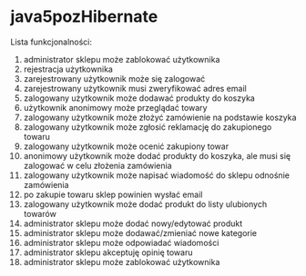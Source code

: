 # java5pozHibernate

  Lista funkcjonalności:
 1. administrator sklepu może zablokować użytkownika
 2. rejestracja użytkownika
 3. zarejestrowany użytkownik może się zalogować
 4. zarejestrowany użytkownik musi zweryfikować adres email
 5. zalogowany użytkownik może dodawać produkty do koszyka
 6. użytkownik anonimowy może przeglądać towary
 7. zalogowany użytkownik może złożyć zamówienie na podstawie koszyka
 8. zalogowany użytkownik może zgłosić reklamację do zakupionego towaru
 9. zalogowany użytkownik może ocenić zakupiony towar
 10. anonimowy użytkownik może dodać produkty do koszyka, ale musi się zalogować w celu złożenia zamówienia
 11. zalogowany użytkownik może napisać wiadomość do sklepu odnośnie zamówienia
 12. po zakupie towaru sklep powinien wysłać email
 13. zalogowany użytkownik może dodać produkt do listy ulubionych towarów
 14. administrator sklepu może dodać nowy/edytować produkt
 15. administrator sklepu może dodawać/zmieniać nowe kategorie
 16. administrator sklepu może odpowiadać wiadomości
 17. administrator sklepu akceptuję opinię towaru
 18. administrator sklepu może zablokować użytkownika
 
 
